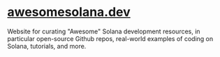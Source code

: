 # [awesomesolana.dev](https://awesomesolana.dev)

Website for curating "Awesome" Solana development resources, in particular open-source Github repos, real-world examples of coding on Solana, tutorials, and more.
